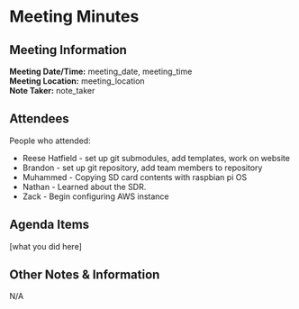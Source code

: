 # Meeting Minutes
## Meeting Information
**Meeting Date/Time:** meeting_date, meeting_time  
**Meeting Location:** meeting_location  
**Note Taker:** note_taker  

## Attendees
People who attended:
- Reese Hatfield - set up git submodules, add templates, work on website
- Brandon - set up git repository, add team members to repository
- Muhammed - Copying SD card contents with raspbian pi OS 
- Nathan - Learned about the SDR.
- Zack - Begin configuring AWS instance
## Agenda Items

[what you did here]

## Other Notes & Information
N/A
